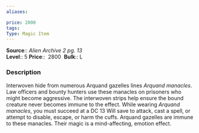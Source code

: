 ```yaml
---
aliases: 

price: 2800 
tags: 
Type: Magic Item
---
```

**Source**:: _Alien Archive 2 pg. 13_  
**Level**:: 5
**Price**::  2800 
**Bulk**:: L

### Description

Interwoven hide from numerous Arquand gazelles lines _Arquand manacles_. Law officers and bounty hunters use these manacles on prisoners who might become aggressive. The interwoven strips help ensure the bound creature never becomes immune to the effect. While wearing _Arquand manacles_, you must succeed at a DC 13 Will save to attack, cast a spell, or attempt to disable, escape, or harm the cuffs. Arquand gazelles are immune to these manacles. Their magic is a mind-affecting, emotion effect.
